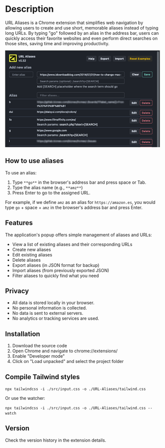 Description
============

URL Aliases is a Chrome extension that simplifies web navigation by allowing users to create and use short, memorable aliases instead of typing long URLs. By typing "go" followed by an alias in the address bar, users can quickly access their favorite websites and even perform direct searches on those sites, saving time and improving productivity.

![Snapshott](snapshot/URL-aliases-640x400.png)

## How to use aliases

To use an alias:

1. Type `**go**` in the browser's address bar and press space or Tab.
2. Type the alias name (e.g., `**amz**`)
3. Press Enter to go to the assigned URL.

For example, if we define `amz` as an alias for `https://amazon.es`, you would type `go` + space + `amz` in the browser's address bar and press Enter.

## Features

The application's popup offers simple management of aliases and URLs:

- View a list of existing aliases and their corresponding URLs
- Create new aliases
- Edit existing aliases
- Delete aliases
- Export aliases (in JSON format for backup)
- Import aliases (from previously exported JSON)
- Filter aliases to quickly find what you need

## Privacy

- All data is stored locally in your browser.
- No personal information is collected.
- No data is sent to external servers.
- No analytics or tracking services are used.

## Installation

1. Download the source code
2. Open Chrome and navigate to chrome://extensions/
3. Enable "Developer mode"
4. Click on "Load unpacked" and select the project folder

## Compile Tailwind styles

`npx tailwindcss -i ./src/input.css -o ./URL-Aliases/tailwind.css`

Or use the watcher:

`npx tailwindcss -i ./src/input.css -o ./URL-Aliases/tailwind.css --watch`

## Version

Check the version history in the extension details.
